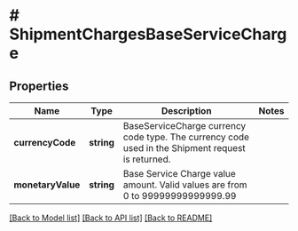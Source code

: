# # ShipmentChargesBaseServiceCharge

## Properties

Name | Type | Description | Notes
------------ | ------------- | ------------- | -------------
**currencyCode** | **string** | BaseServiceCharge currency code type. The currency code used in the Shipment request is returned. |
**monetaryValue** | **string** | Base Service Charge value amount.  Valid values are from 0 to 99999999999999.99 |

[[Back to Model list]](../../README.md#models) [[Back to API list]](../../README.md#endpoints) [[Back to README]](../../README.md)

